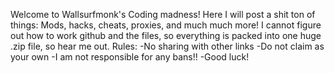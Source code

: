 Welcome to Wallsurfmonk's Coding madness! Here I will post a shit ton of things: Mods, hacks, cheats, proxies, and much much more! I cannot figure out how to work github and the files, so everything is packed into one huge .zip file, so hear me out.
Rules:
-No sharing with other links
-Do not claim as your own
-I am not responsible for any bans!!
-Good luck!
